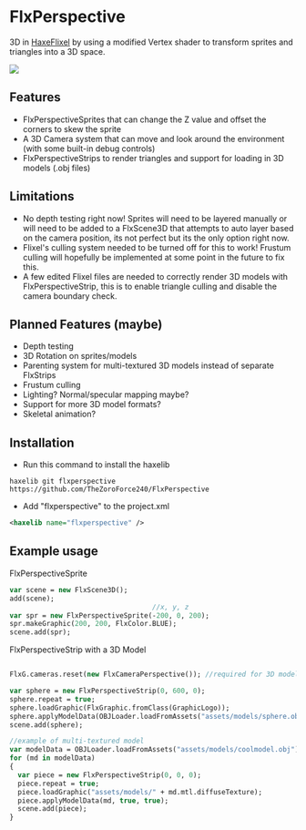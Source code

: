 # FlxPerspective
3D in [HaxeFlixel](https://github.com/HaxeFlixel/flixel) by using a modified Vertex shader to transform sprites and triangles into a 3D space.

![](https://github.com/TheZoroForce240/FlxPerspective/blob/main/examples/loop.gif)

## Features
* FlxPerspectiveSprites that can change the Z value and offset the corners to skew the sprite
* A 3D Camera system that can move and look around the environment (with some built-in debug controls)
* FlxPerspectiveStrips to render triangles and support for loading in 3D models (.obj files)

## Limitations
* No depth testing right now! Sprites will need to be layered manually or will need to be added to a FlxScene3D that attempts to auto layer based on the camera position, its not perfect but its the only option right now.
* Flixel's culling system needed to be turned off for this to work! Frustum culling will hopefully be implemented at some point in the future to fix this.
* A few edited Flixel files are needed to correctly render 3D models with FlxPerspectiveStrip, this is to enable triangle culling and disable the camera boundary check.

## Planned Features (maybe)
* Depth testing
* 3D Rotation on sprites/models
* Parenting system for multi-textured 3D models instead of separate FlxStrips
* Frustum culling
* Lighting? Normal/specular mapping maybe?
* Support for more 3D model formats?
* Skeletal animation?

## Installation
* Run this command to install the haxelib
```
haxelib git flxperspective https://github.com/TheZoroForce240/FlxPerspective
```
* Add "flxperspective" to the project.xml
```xml
<haxelib name="flxperspective" />
```

## Example usage

FlxPerspectiveSprite
```haxe
var scene = new FlxScene3D();
add(scene);
                                   //x, y, z
var spr = new FlxPerspectiveSprite(-200, 0, 200);
spr.makeGraphic(200, 200, FlxColor.BLUE);
scene.add(spr);
```

FlxPerspectiveStrip with a 3D Model
```haxe

FlxG.cameras.reset(new FlxCameraPerspective()); //required for 3D models to look right

var sphere = new FlxPerspectiveStrip(0, 600, 0);
sphere.repeat = true;
sphere.loadGraphic(FlxGraphic.fromClass(GraphicLogo));
sphere.applyModelData(OBJLoader.loadFromAssets("assets/models/sphere.obj")[0]); //index 0 because its using a single material
scene.add(sphere);

//example of multi-textured model
var modelData = OBJLoader.loadFromAssets("assets/models/coolmodel.obj");
for (md in modelData)
{
  var piece = new FlxPerspectiveStrip(0, 0, 0);
  piece.repeat = true;
  piece.loadGraphic("assets/models/" + md.mtl.diffuseTexture);
  piece.applyModelData(md, true, true);
  scene.add(piece);
}
```
